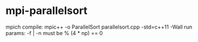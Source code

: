 # mpi-parallelsort
mpich
compile: mpic++ -o ParallelSort parallelsort.cpp -std=c++11 -Wall
run params: -f <filename> | -n <count of notes>
must be <count of notes> % (4 * np) == 0
